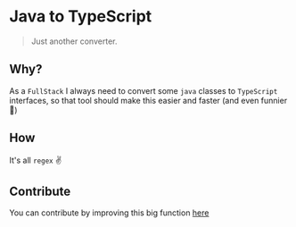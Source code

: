 # Java to TypeScript
> Just another converter.

## Why?
As a `FullStack` I always need to convert some `java` classes to `TypeScript` interfaces, so that tool should make this easier and faster (and even funnier 🚀)

## How
It's all `regex` :v:

## Contribute
You can contribute by improving this big function [here](utils)


[utils]: https://github.com/Rawnly/java-to-typescript/blob/master/src/utils/index.ts
